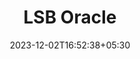 ---
weight: 999
title: "LSB Oracle"
description: ""
icon: "article"
date: "2023-12-02T16:52:38+05:30"
lastmod: "2023-12-02T16:52:38+05:30"
draft: true
toc: true
---